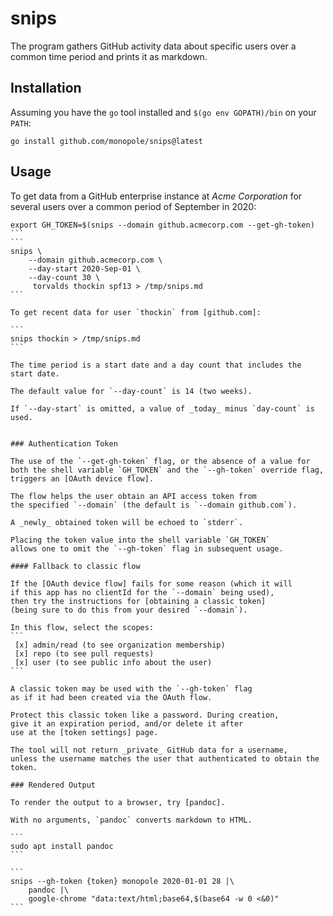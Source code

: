 [github.com]: github.com
[OAuth device flow]: https://docs.github.com/en/apps/oauth-apps/building-oauth-apps/authorizing-oauth-apps#device-flow
[token settings]: https://github.com/settings/tokens
[obtaining a classic token]: https://docs.github.com/en/authentication/keeping-your-account-and-data-secure/creating-a-personal-access-token#creating-a-personal-access-token-classic
[pandoc]: https://pandoc.org/

# snips

The program gathers GitHub activity data about specific users over a common
time period and prints it as markdown.

## Installation

Assuming you have the `go` tool installed and `$(go env GOPATH)/bin` on your `PATH`:
```
go install github.com/monopole/snips@latest
```

## Usage

To get data from a GitHub enterprise instance at _Acme Corporation_ 
for several users over a common period of September in 2020:

````
export GH_TOKEN=$(snips --domain github.acmecorp.com --get-gh-token)
```
```
snips \
    --domain github.acmecorp.com \
    --day-start 2020-Sep-01 \
    --day-count 30 \
     torvalds thockin spf13 > /tmp/snips.md
```

To get recent data for user `thockin` from [github.com]:

```
snips thockin > /tmp/snips.md
```

The time period is a start date and a day count that includes the start date.

The default value for `--day-count` is 14 (two weeks).

If `--day-start` is omitted, a value of _today_ minus `day-count` is used.


### Authentication Token

The use of the `--get-gh-token` flag, or the absence of a value for
both the shell variable `GH_TOKEN` and the `--gh-token` override flag,
triggers an [OAuth device flow].

The flow helps the user obtain an API access token from
the specified `--domain` (the default is `--domain github.com`).

A _newly_ obtained token will be echoed to `stderr`.

Placing the token value into the shell variable `GH_TOKEN`
allows one to omit the `--gh-token` flag in subsequent usage.

#### Fallback to classic flow

If the [OAuth device flow] fails for some reason (which it will
if this app has no clientId for the `--domain` being used),
then try the instructions for [obtaining a classic token]
(being sure to do this from your desired `--domain`).

In this flow, select the scopes:
```
 [x] admin/read (to see organization membership)
 [x] repo (to see pull requests)
 [x] user (to see public info about the user)
```

A classic token may be used with the `--gh-token` flag
as if it had been created via the OAuth flow.

Protect this classic token like a password. During creation,
give it an expiration period, and/or delete it after
use at the [token settings] page.

The tool will not return _private_ GitHub data for a username,
unless the username matches the user that authenticated to obtain the token.

### Rendered Output

To render the output to a browser, try [pandoc].

With no arguments, `pandoc` converts markdown to HTML.

```
sudo apt install pandoc
```

```
snips --gh-token {token} monopole 2020-01-01 28 |\
    pandoc |\
    google-chrome "data:text/html;base64,$(base64 -w 0 <&0)"
```
